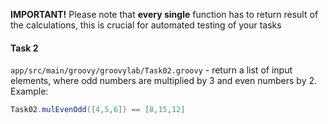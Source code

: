 **IMPORTANT!** Please note that **every single** function has to return result
of the calculations, this is crucial for automated testing of your tasks

#### Task 2
`app/src/main/groovy/groovylab/Task02.groovy` - return a list of input elements, where odd numbers are
multiplied by 3 and even numbers by 2. Example:
```groovy
Task02.mulEvenOdd([4,5,6]) == [8,15,12]
```
